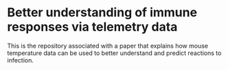 # Better understanding of immune responses via telemetry data
This is the repository associated with a paper that explains how mouse temperature data can be used to better understand and predict reactions to infection.
